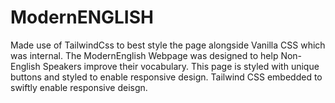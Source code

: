 # ModernENGLISH
Made use of  TailwindCss to best style the page alongside Vanilla CSS which was internal. 
The ModernEnglish Webpage was designed to help Non-English Speakers improve their vocabulary.
This page is styled with unique buttons and styled to enable responsive design.
Tailwind CSS embedded to swiftly enable responsive deisgn.
